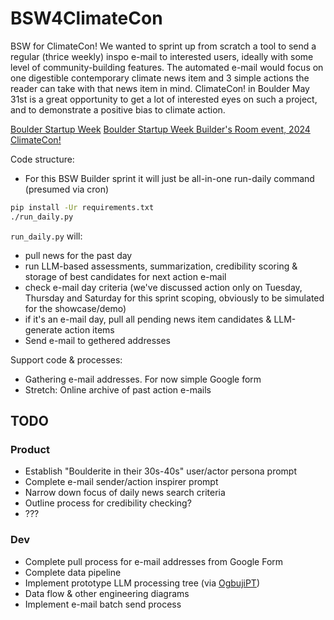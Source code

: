 # BSW4ClimateCon

BSW for ClimateCon! We wanted to sprint up from scratch a tool to send a regular (thrice weekly) inspo e-mail to interested users, ideally with some level of community-building features. The automated e-mail would focus on one digestible contemporary climate news item and 3 simple actions the reader can take with that news item in mind. ClimateCon! in Boulder May 31st is a great opportunity to get a lot of interested eyes on such a project, and to demonstrate a positive bias to climate action.

[Boulder Startup Week](https://boulderstartupweek.com/)
[Boulder Startup Week Builder's Room event, 2024](https://boulderstartupweek2024.sched.com/event/1cEl1/builders-room-kickoff)
[ClimateCon!](https://climatecon.world/)


Code structure:

* For this BSW Builder sprint it will just be all-in-one run-daily command (presumed via cron)

```sh
pip install -Ur requirements.txt
./run_daily.py
```

`run_daily.py` will:

* pull news for the past day
* run LLM-based assessments, summarization, credibility scoring & storage of best candidates for next action e-mail
* check e-mail day criteria (we've discussed action only on Tuesday, Thursday and Saturday for this sprint scoping, obviously to be simulated for the showcase/demo)
* if it's an e-mail day, pull all pending news item candidates & LLM-generate action items
* Send e-mail to gethered addresses

Support code & processes:

* Gathering e-mail addresses. For now simple Google form
* Stretch: Online archive of past action e-mails


## TODO

### Product

* Establish "Boulderite in their 30s-40s" user/actor persona prompt
* Complete e-mail sender/action inspirer prompt
* Narrow down focus of daily news search criteria
* Outline process for credibility checking?
* ???

### Dev

* Complete pull process for e-mail addresses from Google Form
* Complete data pipeline
* Implement prototype LLM processing tree (via [OgbujiPT]())
* Data flow & other engineering diagrams
* Implement e-mail batch send process
